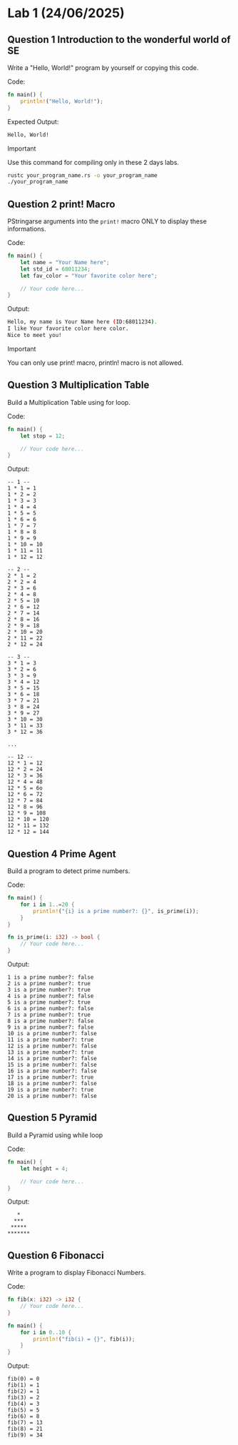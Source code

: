 # Lab 1 (24/06/2025)

## Question 1 Introduction to the wonderful world of SE

Write a "Hello, World!" program by yourself or copying this code.

Code:
```rs
fn main() {
    println!("Hello, World!");
}
```

Expected Output:
```sh
Hello, World!
```

> [!IMPORTANT]
> Use this command for compiling only in these 2 days labs.
```sh
rustc your_program_name.rs -o your_program_name
./your_program_name
```

## Question 2 print! Macro

PStringarse arguments into the `print!` macro ONLY to display these
informations.  

Code:
```rs
fn main() {
    let name = "Your Name here";
    let std_id = 68011234;
    let fav_color = "Your favorite color here";

    // Your code here...
}
```

Output:
```sh
Hello, my name is Your Name here (ID:68011234).
I like Your favorite color here color.
Nice to meet you!
```

> [!IMPORTANT]
> You can only use print! macro, println! macro is not allowed.

## Question 3 Multiplication Table

Build a Multiplication Table using for loop.  

Code:  

```rs
fn main() {
    let stop = 12;

    // Your code here...
}
```

Output:  

```
-- 1 --
1 * 1 = 1
1 * 2 = 2
1 * 3 = 3
1 * 4 = 4
1 * 5 = 5
1 * 6 = 6
1 * 7 = 7
1 * 8 = 8
1 * 9 = 9
1 * 10 = 10
1 * 11 = 11
1 * 12 = 12

-- 2 --
2 * 1 = 2
2 * 2 = 4
2 * 3 = 6
2 * 4 = 8
2 * 5 = 10
2 * 6 = 12
2 * 7 = 14
2 * 8 = 16
2 * 9 = 18
2 * 10 = 20
2 * 11 = 22
2 * 12 = 24

-- 3 --
3 * 1 = 3
3 * 2 = 6
3 * 3 = 9
3 * 4 = 12
3 * 5 = 15
3 * 6 = 18
3 * 7 = 21
3 * 8 = 24
3 * 9 = 27
3 * 10 = 30
3 * 11 = 33
3 * 12 = 36

...

-- 12 --
12 * 1 = 12
12 * 2 = 24
12 * 3 = 36
12 * 4 = 48
12 * 5 = 6o
12 * 6 = 72
12 * 7 = 84
12 * 8 = 96
12 * 9 = 108
12 * 10 = 120
12 * 11 = 132
12 * 12 = 144
```

## Question 4 Prime Agent

Build a program to detect prime numbers.

Code:  

```rs
fn main() {
    for i in 1..=20 {
        println!("{i} is a prime number?: {}", is_prime(i));
    }
}

fn is_prime(i: i32) -> bool {
    // Your code here...
}
```

Output:  

```
1 is a prime number?: false
2 is a prime number?: true
3 is a prime number?: true
4 is a prime number?: false
5 is a prime number?: true
6 is a prime number?: false
7 is a prime number?: true
8 is a prime number?: false
9 is a prime number?: false
10 is a prime number?: false
11 is a prime number?: true
12 is a prime number?: false
13 is a prime number?: true
14 is a prime number?: false
15 is a prime number?: false
16 is a prime number?: false
17 is a prime number?: true
18 is a prime number?: false
19 is a prime number?: true
20 is a prime number?: false
```

## Question 5 Pyramid

Build a Pyramid using while loop  

Code:  

```rs
fn main() {
    let height = 4;

    // Your code here...
}
```

Output:  

```
   *
  ***
 *****
*******
```

## Question 6 Fibonacci

Write a program to display Fibonacci Numbers.  

Code:  

```rs
fn fib(x: i32) -> i32 {
    // Your code here...
}

fn main() {
    for i in 0..10 {
        println!("fib(i) = {}", fib(i));
    }
}
```

Output:  

```
fib(0) = 0
fib(1) = 1
fib(2) = 1
fib(3) = 2
fib(4) = 3
fib(5) = 5
fib(6) = 8
fib(7) = 13
fib(8) = 21
fib(9) = 34
```
